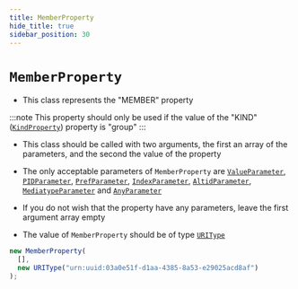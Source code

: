 ```yaml
---
title: MemberProperty
hide_title: true
sidebar_position: 30
---
```


# `MemberProperty`

- This class represents the "MEMBER" property

:::note
This property should only be used if the value of the "KIND" ([`KindProperty`](kindproperty)) property is "group"
:::

- This class should be called with two arguments, the first an array of the parameters, and the second the value of the property

- The only acceptable parameters of `MemberProperty` are [`ValueParameter`](/documentation/parameters/valueparameter), [`PIDParameter`](/documentation/parameters/pidparameter), [`PrefParameter`](/documentation/parameters/prefparameter), [`IndexParameter`](/documentation/parameters/indexparameter), [`AltidParameter`](/documentation/parameters/altidparameter), [`MediatypeParameter`](/documentation/parameters/mediatypeparameter) and [`AnyParameter`](/documentation/parameters/anyparameter)

- If you do not wish that the property have any parameters, leave the first argument array empty

- The value of `MemberProperty` should be of type [`URIType`](/documentation/values/uritype)

```js
new MemberProperty(
  [],
  new URIType("urn:uuid:03a0e51f-d1aa-4385-8a53-e29025acd8af")
);
```
